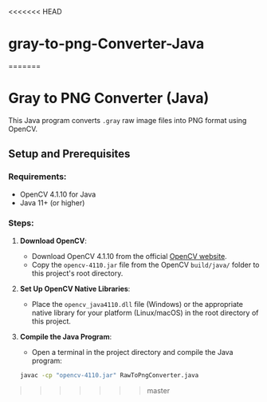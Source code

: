 <<<<<<< HEAD
# gray-to-png-Converter-Java
=======
# Gray to PNG Converter (Java)

This Java program converts `.gray` raw image files into PNG format using OpenCV.

## Setup and Prerequisites

### Requirements:
- OpenCV 4.1.10 for Java
- Java 11+ (or higher)

### Steps:

1. **Download OpenCV**:
   - Download OpenCV 4.1.10 from the official [OpenCV website](https://opencv.org/releases/).
   - Copy the `opencv-4110.jar` file from the OpenCV `build/java/` folder to this project's root directory.

2. **Set Up OpenCV Native Libraries**:
   - Place the `opencv_java4110.dll` file (Windows) or the appropriate native library for your platform (Linux/macOS) in the root directory of this project.

3. **Compile the Java Program**:
   - Open a terminal in the project directory and compile the Java program:

   ```bash
   javac -cp "opencv-4110.jar" RawToPngConverter.java
>>>>>>> master
